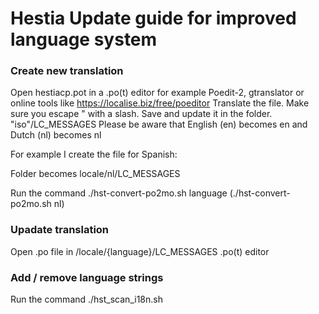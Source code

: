 # Hestia Update guide for improved language system

### Create new translation 

Open hestiacp.pot in a .po(t) editor for example Poedit-2, gtranslator or online tools like https://localise.biz/free/poeditor
Translate the file. Make sure you escape " with a slash. Save and update it in the folder. "iso"/LC_MESSAGES Please be aware that English (en) becomes en and Dutch (nl) becomes nl

For example I create the file for Spanish:

Folder becomes locale/nl/LC_MESSAGES

Run the command ./hst-convert-po2mo.sh language (./hst-convert-po2mo.sh nl)

### Upadate translation

Open .po file in /locale/{language}/LC_MESSAGES .po(t) editor 

### Add / remove language strings

Run the command ./hst_scan_i18n.sh
